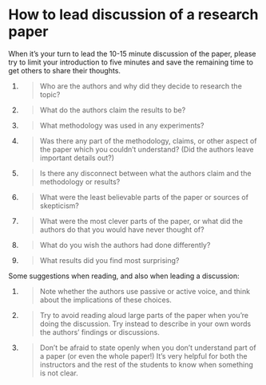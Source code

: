 # How to lead discussion of a research paper

When it’s your turn to lead the 10-15 minute discussion of the paper, please try to limit your introduction to five minutes and save the remaining time to get others to share their thoughts.

1.  > Who are the authors and why did they decide to research the topic?

2.  > What do the authors claim the results to be?

3.  > What methodology was used in any experiments?

4.  > Was there any part of the methodology, claims, or other aspect of the paper which you couldn’t understand? (Did the authors leave important details out?)

5.  > Is there any disconnect between what the authors claim and the methodology or results?

6.  > What were the least believable parts of the paper or sources of skepticism?

7.  > What were the most clever parts of the paper, or what did the authors do that you would have never thought of?

8.  > What do you wish the authors had done differently?

9.  > What results did you find most surprising?

Some suggestions when reading, and also when leading a discussion:

1.  > Note whether the authors use passive or active voice, and think about the implications of these choices.

2.  > Try to avoid reading aloud large parts of the paper when you’re doing the discussion. Try instead to describe in your own words the authors’ findings or discussions.

3.  > Don’t be afraid to state openly when you don’t understand part of a paper (or even the whole paper\!) It’s very helpful for both the instructors and the rest of the students to know when something is not clear.